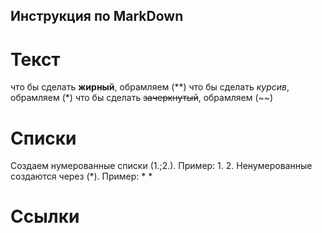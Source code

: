 ## Инструкция по MarkDown

# Текст
 что бы сделать **жирный**, обрамляем (**)
 что бы сделать *курсив*, обрамляем (*)
 что бы сделать ~~зачеркнутый~~, обрамляем (~~)

# Списки
Создаем нумерованные списки (1.;2.). Пример:
1. 
2.
Ненумерованные создаются через (*). Пример:
* 
* 
# Ссылки